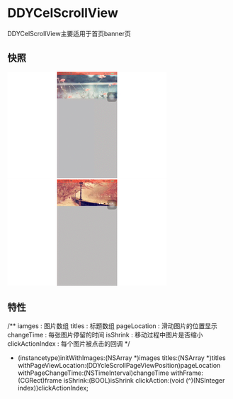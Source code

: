 # DDYCelScrollView
DDYCelScrollView主要适用于首页banner页
## 快照
![](https://github.com/zp19900223zp/DDYCelScrollView/blob/master/DDYCelScrollView1.gif)
![](https://github.com/zp19900223zp/DDYCelScrollView/blob/master/DDYCelScrollView2.gif)

## 特性
/**
 iamges : 图片数组
 titles : 标题数组
 pageLocation : 滑动图片的位置显示
 changeTime : 每张图片停留的时间
 isShrink : 移动过程中图片是否缩小
 clickActionIndex : 每个图片被点击的回调
 */
- (instancetype)initWithImages:(NSArray *)images titles:(NSArray *)titles withPageViewLocation:(DDYcleScrollPageViewPosition)pageLocation withPageChangeTime:(NSTimeInterval)changeTime withFrame:(CGRect)frame isShrink:(BOOL)isShrink clickAction:(void (^)(NSInteger index))clickActionIndex;
